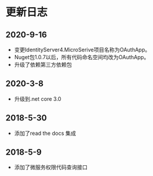 # 更新日志

## 2020-9-16

- 变更IdentityServer4.MicroSerive项目名称为OAuthApp。
- Nuget包1.0.7以后，所有代码命名空间均改为OAuthApp。
- 升级了依赖第三方依赖包

## 2020-3-8

  - 升级到.net core 3.0

## 2018-5-30
  
  - 添加了read the docs 集成

## 2018-5-9
  
  - 添加了微服务权限代码查询接口
